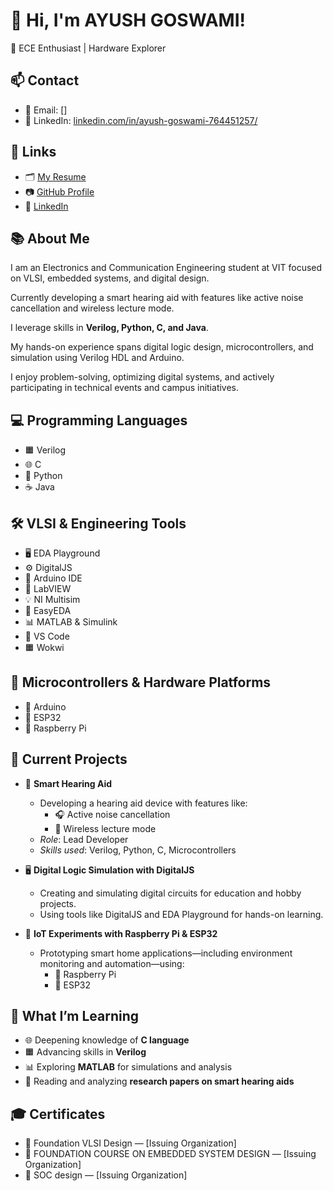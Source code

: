 # 👋 Hi, I'm AYUSH GOSWAMI!

📶 ECE Enthusiast | Hardware Explorer

## 📫 Contact

- 📧 Email: []
- 🏫 LinkedIn: [linkedin.com/in/ayush-goswami-764451257/](https://www.linkedin.com/in/ayush-goswami-764451257/)


## 🔗 Links

- 🗂️ [My Resume](https://drive.google.com/file/d/1_D9O-k6RqvkxKiliEW4KIGTjC-ajpquz/view?usp=sharing)
- 📷 [GitHub Profile](https://github.com/Ayush847)
- 🏫 [LinkedIn](https://www.linkedin.com/in/ayush-goswami-764451257/)

## 📚 About Me

I am an Electronics and Communication Engineering student at VIT focused on VLSI, embedded systems, and digital design.

Currently developing a smart hearing aid with features like active noise cancellation and wireless lecture mode.

I leverage skills in **Verilog, Python, C, and Java**.

My hands-on experience spans digital logic design, microcontrollers, and simulation using Verilog HDL and Arduino.

I enjoy problem-solving, optimizing digital systems, and actively participating in technical events and campus initiatives.

## 💻 Programming Languages

- 🟧 Verilog  
- 🌐 C  
- 🐍 Python  
- ☕ Java

## 🛠️ VLSI & Engineering Tools

- 🖥️ EDA Playground
- ⚙️ DigitalJS
- 🔴 Arduino IDE
- 🔵 LabVIEW
- 💡 NI Multisim
- 🌟 EasyEDA
- 📊 MATLAB & Simulink
- 📝 VS Code
- 🟧 Wokwi

## 🔌 Microcontrollers & Hardware Platforms

- 🔴 Arduino
- 📶 ESP32
- 🍓 Raspberry Pi

## 🚧 Current Projects

- 🤖 **Smart Hearing Aid**
  - Developing a hearing aid device with features like:
    - 🎧 Active noise cancellation
    - 📡 Wireless lecture mode
  - *Role*: Lead Developer
  - *Skills used*: Verilog, Python, C, Microcontrollers

- 🖥️ **Digital Logic Simulation with DigitalJS**
  - Creating and simulating digital circuits for education and hobby projects.
  - Using tools like DigitalJS and EDA Playground for hands-on learning.

- 🍓 **IoT Experiments with Raspberry Pi & ESP32**
  - Prototyping smart home applications—including environment monitoring and automation—using:
    - 🍓 Raspberry Pi
    - 📶 ESP32

## 📖 What I’m Learning

- 🌐 Deepening knowledge of **C language**
- 🟧 Advancing skills in **Verilog**
- 📊 Exploring **MATLAB** for simulations and analysis
- 📄 Reading and analyzing **research papers on smart hearing aids**

## 🎓 Certificates

- 📜 Foundation VLSI Design — [Issuing Organization]
- 📜 FOUNDATION COURSE ON EMBEDDED SYSTEM DESIGN — [Issuing Organization]
- 📜 SOC design — [Issuing Organization]
